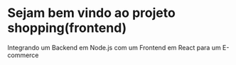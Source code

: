 # Sejam bem vindo ao projeto shopping(frontend)
Integrando um Backend em Node.js com um Frontend em React para um E-commerce
